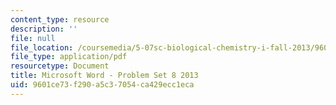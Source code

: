 ```yaml
---
content_type: resource
description: ''
file: null
file_location: /coursemedia/5-07sc-biological-chemistry-i-fall-2013/9601ce73f290a5c37054ca429ecc1eca_MIT5_07SCF13_Pset8.pdf
file_type: application/pdf
resourcetype: Document
title: Microsoft Word - Problem Set 8 2013
uid: 9601ce73-f290-a5c3-7054-ca429ecc1eca
---
```

